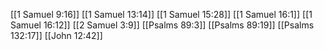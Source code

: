 [[1 Samuel 9:16]]
[[1 Samuel 13:14]]
[[1 Samuel 15:28]]
[[1 Samuel 16:1]]
[[1 Samuel 16:12]]
[[2 Samuel 3:9]]
[[Psalms 89:3]]
[[Psalms 89:19]]
[[Psalms 132:17]]
[[John 12:42]]
